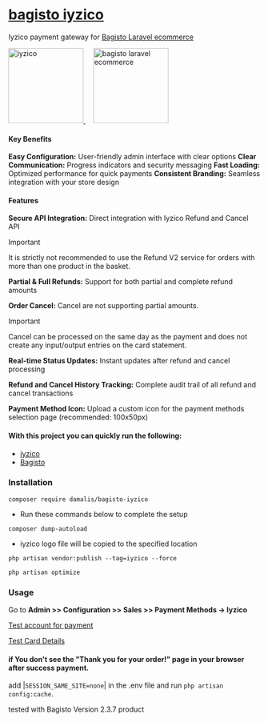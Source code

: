 # [bagisto iyzico](https://github.com/damalis/bagisto-iyzico)

Iyzico payment gateway for [Bagisto Laravel ecommerce](https://bagisto.com/)

<p align="left">
<a href="https://www.iyzico.com/" target="_blank" rel="noreferrer"> <img src="https://avatars.githubusercontent.com/u/3815564?s=200&v=4" alt="iyzico" width="150px" /> </a>&nbsp;&nbsp;&nbsp;
<a href="https://bagisto.com/" target="_blank" rel="noreferrer"> <img src="https://avatars.githubusercontent.com/u/43133047?s=200&v=4" alt="bagisto laravel ecommerce" width="150px" /> </a>
</p>

#### Key Benefits

**Easy Configuration:** User-friendly admin interface with clear options
**Clear Communication:** Progress indicators and security messaging
**Fast Loading:** Optimized performance for quick payments
**Consistent Branding:** Seamless integration with your store design

#### Features

**Secure API Integration:** Direct integration with Iyzico Refund and Cancel API

> [!IMPORTANT]
> It is strictly not recommended to use the Refund V2 service for orders with more than one product in the basket.

**Partial & Full Refunds:** Support for both partial and complete refund amounts

**Order Cancel:** Cancel are not supporting partial amounts.

> [!IMPORTANT]
> Cancel can be processed on the same day as the payment and does not create any input/output entries on the card statement.

**Real-time Status Updates:** Instant updates after refund and cancel processing

**Refund and Cancel History Tracking:** Complete audit trail of all refund and cancel transactions

**Payment Method Icon:** Upload a custom icon for the payment methods selection page (recommended: 100x50px)

#### With this project you can quickly run the following:

- [iyzico](https://github.com/iyzico/iyzipay-php)
- [Bagisto](https://github.com/bagisto)

### Installation

```
composer require damalis/bagisto-iyzico
```

- Run these commands below to complete the setup

```
composer dump-autoload
```

- iyzico logo file will be copied to the specified location

```
php artisan vendor:publish --tag=iyzico --force
```

```
php artisan optimize
```

### Usage

Go to **Admin >> Configuration >> Sales >> Payment Methods -> Iyzico**

[Test account for payment](https://sandbox-merchant.iyzipay.com/auth/login)

[Test Card Details](https://docs.iyzico.com/en/add-ons/test-cards)


#### if You don't see the "Thank you for your order!" page in your browser after success payment.

add |```SESSION_SAME_SITE=none```| in the .env file and run ```php artisan config:cache```.

tested with Bagisto Version 2.3.7 product
